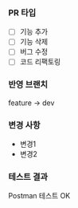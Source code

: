 ### PR 타입
- [ ] 기능 추가
- [ ] 기능 삭제
- [ ] 버그 수정
- [ ] 코드 리팩토링

### 반영 브랜치
feature -> dev

### 변경 사항
- 변경1
- 변경2

### 테스트 결과
Postman 테스트 OK